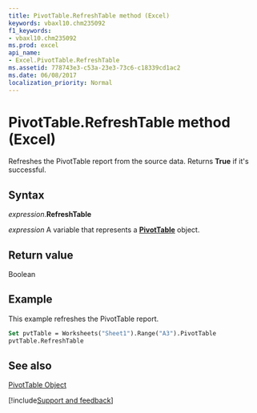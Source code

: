 ```yaml
---
title: PivotTable.RefreshTable method (Excel)
keywords: vbaxl10.chm235092
f1_keywords:
- vbaxl10.chm235092
ms.prod: excel
api_name:
- Excel.PivotTable.RefreshTable
ms.assetid: 778743e3-c53a-23e3-73c6-c18339cd1ac2
ms.date: 06/08/2017
localization_priority: Normal
---
```



# PivotTable.RefreshTable method (Excel)

Refreshes the PivotTable report from the source data. Returns  **True** if it's successful.


## Syntax

_expression_.**RefreshTable**

_expression_ A variable that represents a **[PivotTable](Excel.PivotTable.md)** object.


## Return value

Boolean


## Example

This example refreshes the PivotTable report.


```vb
Set pvtTable = Worksheets("Sheet1").Range("A3").PivotTable 
pvtTable.RefreshTable
```


## See also


[PivotTable Object](Excel.PivotTable.md)

[!include[Support and feedback](~/includes/feedback-boilerplate.md)]
